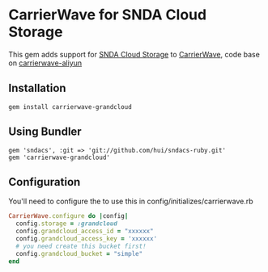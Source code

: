 # CarrierWave for SNDA Cloud Storage

This gem adds support for [SNDA Cloud Storage](http://oss.grandcloud.com) to [CarrierWave](https://github.com/jnicklas/carrierwave/), code base on [carrierwave-aliyun](https://github.com/huacnlee/carrierwave-aliyun)

## Installation

    gem install carrierwave-grandcloud

## Using Bundler

    gem 'sndacs', :git => 'git://github.com/hui/sndacs-ruby.git'
    gem 'carrierwave-grandcloud'

## Configuration

You'll need to configure the to use this in config/initializes/carrierwave.rb

```ruby
CarrierWave.configure do |config|
  config.storage = :grandcloud
  config.grandcloud_access_id = "xxxxxx"
  config.grandcloud_access_key = 'xxxxxx'
  # you need create this bucket first!
  config.grandcloud_bucket = "simple"
end
```